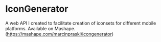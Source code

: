 # IconGenerator

A web API I created to facilitate creation of iconsets for different mobile platforms. Available on Mashape. (https://mashape.com/marcinpraski/icongenerator)
